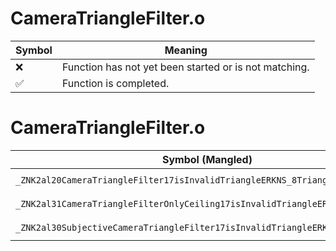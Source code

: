 # CameraTriangleFilter.o
| Symbol | Meaning 
| ------------- | ------------- 
| :x: | Function has not yet been started or is not matching. 
| :white_check_mark: | Function is completed. 


# CameraTriangleFilter.o
| Symbol (Mangled) | Symbol (Demangled) | Decompiled? |
| ------------- |  ------------- | ------------- |
| `_ZNK2al20CameraTriangleFilter17isInvalidTriangleERKNS_8TriangleE` | `al::CameraTriangleFilter::isInvalidTriangle(al::Triangle const&)const` | :white_check_mark: |
| `_ZNK2al31CameraTriangleFilterOnlyCeiling17isInvalidTriangleERKNS_8TriangleE` | `al::CameraTriangleFilterOnlyCeiling::isInvalidTriangle(al::Triangle const&)const` | :white_check_mark: |
| `_ZNK2al30SubjectiveCameraTriangleFilter17isInvalidTriangleERKNS_8TriangleE` | `al::SubjectiveCameraTriangleFilter::isInvalidTriangle(al::Triangle const&)const` | :white_check_mark: |
